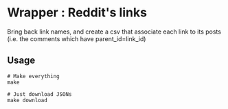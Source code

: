 # Wrapper : Reddit's links

Bring back link names, and create a csv that associate each link to its posts (i.e. the comments which have parent_id=link_id)

## Usage

	# Make everything
	make
	
	# Just download JSONs
	make download

